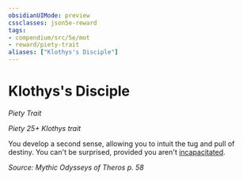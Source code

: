 ```yaml
---
obsidianUIMode: preview
cssclasses: json5e-reward
tags:
- compendium/src/5e/mot
- reward/piety-trait
aliases: ["Klothys's Disciple"]
---
```

# Klothys's Disciple
*Piety Trait*  

*Piety 25+ Klothys trait*

You develop a second sense, allowing you to intuit the tug and pull of destiny. You can't be surprised, provided you aren't [incapacitated](/2-Mechanics/CLI/rules/conditions.md#incapacitated).

*Source: Mythic Odysseys of Theros p. 58*